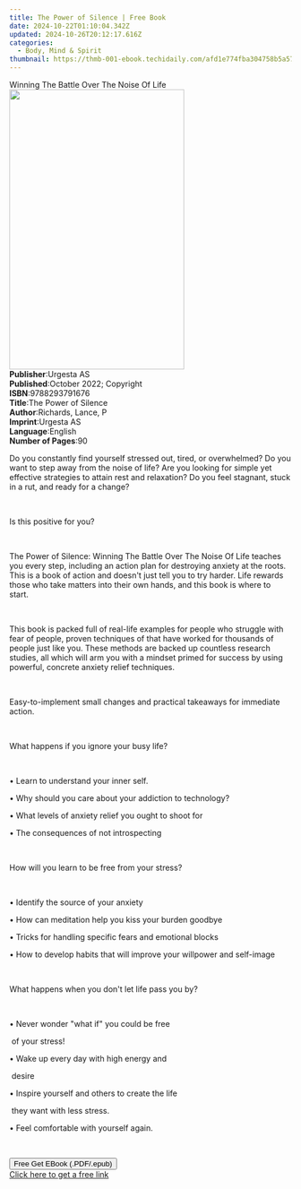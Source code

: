 ```yaml
---
title: The Power of Silence | Free Book
date: 2024-10-22T01:10:04.342Z
updated: 2024-10-26T20:12:17.616Z
categories:
  - Body, Mind & Spirit
thumbnail: https://thmb-001-ebook.techidaily.com/afd1e774fba304758b5a576435c7538d75e850ef766ef8ffee9d3acd0d2c8f01.jpg
---
```

<main id="book-container">
  <div class="flex flex-col">
    <div class="book-brief flex-1 py-6 px-4 sm:p-6 md:py-10 md:px-8">
      <!-- brief-->
      <div class="book-brief-main">
        Winning The Battle Over The Noise Of Life
      </div>
    </div>
    <div
      class="book-meta-info flex-1 grid gap-4 col-start-1 col-end-3 row-start-1 sm:mb-6 sm:grid-cols-4 lg:gap-6 lg:col-start-2 lg:row-end-6 lg:row-span-6 lg:mb-0"
    >
      <div
        class="book-meta-info-left place-content-center mt-4 p-4 text-sm leading-6 col-start-2 col-span-2 dark:text-slate-400"
      >
        <img
          class="w-full h-500 object-cover rounded-lg sm:h-255 sm:col-span-2 lg:col-span-full"
          src="https://img-001-ebook.techidaily.com/f0d4c474da9e58f472fbf0437dfd51d38acfd4dc06f3730ebebf3919032c571b.jpg"
          alt=""
          width="312"
          height="500"
        />
      </div>
      <div
        class="book-meta-info-right mt-2 col-start-1 row-start-2 col-span-3 self-center"
      >
        <!-- meta data  -->
        <div class="flex flex-col px-4 md:px-8">
          <div class="flex-1">
            <strong>Publisher</strong>:<span class="px-2">Urgesta AS</span>
          </div>
          <div class="flex-1">
            <strong>Published</strong>:<span class="px-2"
              >October 2022; Copyright</span
            >
          </div>
          <div class="flex-1">
            <strong>ISBN</strong>:<span class="px-2">9788293791676</span>
          </div>
          <div class="flex-1">
            <strong>Title</strong>:<span class="px-2"
              >The Power of Silence</span
            >
          </div>
          <div class="flex-1">
            <strong>Author</strong>:<span class="px-2">Richards, Lance, P</span>
          </div>
          <div class="flex-1">
            <strong>Imprint</strong>:<span class="px-2">Urgesta AS</span>
          </div>
          <div class="flex-1">
            <strong>Language</strong>:<span class="px-2">English</span>
          </div>
          <div class="flex-1">
            <strong>Number of Pages</strong>:<span class="px-2">90</span>
          </div>
        </div>
      </div>
    </div>
    <div class="book-description flex-1 py-6 px-4 sm:p-6 md:py-10 md:px-8">
      <div class="book-description-main">
        <div accordion-content="" id="description">
          <p>
            Do you constantly find yourself stressed out, tired, or overwhelmed?
            Do you want to step away from the noise of life? Are you looking for
            simple yet effective strategies to attain rest and relaxation? Do
            you feel stagnant, stuck in a rut, and ready for a change?&nbsp;
          </p>
          <p><br /></p>
          <p>Is this positive for you?</p>
          <p><br /></p>
          <p>
            The Power of Silence: Winning The Battle Over The Noise Of Life
            teaches you every step, including an action plan for destroying
            anxiety at the roots. This is a book of action and doesn't just tell
            you to try harder. Life rewards those who take matters into their
            own hands, and this book is where to start.
          </p>
          <p><br /></p>
          <p>
            This book is packed full of real-life examples for people who
            struggle with fear of people, proven techniques of that have worked
            for thousands of people just like you. These methods are backed up
            countless research studies, all which will arm you with a mindset
            primed for success by using powerful, concrete anxiety relief
            techniques.
          </p>
          <p><br /></p>
          <p>
            Easy-to-implement small changes and practical takeaways for
            immediate action.
          </p>
          <p><br /></p>
          <p>What happens if you ignore your busy life?&nbsp;</p>
          <p><br /></p>
          <p>• Learn to understand your inner self.</p>
          <p>• Why should you care about your addiction to technology?</p>
          <p>• What levels of anxiety relief you ought to shoot for</p>
          <p>• The consequences of not introspecting</p>
          <p><br /></p>
          <p>How will you learn to be free from your stress?&nbsp;</p>
          <p><br /></p>
          <p>• Identify the source of your anxiety</p>
          <p>• How can meditation help you kiss your burden goodbye</p>
          <p>• Tricks for handling specific fears and emotional blocks</p>
          <p>
            • How to develop habits that will improve your willpower and
            self-image
          </p>
          <p><br /></p>
          <p>What happens when you don't let life pass you by?&nbsp;</p>
          <p><br /></p>
          <p>• Never wonder "what if" you could be free&nbsp;</p>
          <p>&nbsp;of your stress!</p>
          <p>• Wake up every day with high energy and&nbsp;</p>
          <p>&nbsp;desire&nbsp;</p>
          <p>• Inspire yourself and others to create the life&nbsp;</p>
          <p>&nbsp;they want with less stress.&nbsp;</p>
          <p>• Feel comfortable with yourself again.&nbsp;</p>
          <p><br /></p>
        </div>
        <div class="accordion-fader"></div>
      </div>
    </div>
    <div class="book-excerpts flex-1 py-6 px-4 sm:p-6 md:py-10 md:px-8"></div>
    <div
      class="book-about-author flex-1 py-6 px-4 sm:p-6 md:py-10 md:px-8"
    ></div>
    <div class="book-free-get flex-1 py-6 px-4 sm:p-6 md:py-10 md:px-8">
      <button
        id="btn-free-get"
        class="bg-blue-500 hover:bg-blue-700 text-white font-bold py-2 px-4 rounded"
      >
        Free Get EBook (.PDF/.epub)
      </button>
      <div id="countdown-display" class="px-2 text-lg mt-2"></div>
      <a
        id="free-link"
        class="hidden bg-blue-500 hover:bg-blue-700 text-white font-bold py-2 px-4 rounded"
        href="https://www.ebooks.com/en-us/book/210682142/the-power-of-silence/richards-lance-p/"
        target="_blank"
        >Click here to get a free link</a
      >
    </div>
    <script>
      let countdownTime = 0;
      let countdownInterval = null;
      document
        .getElementById('btn-free-get')
        .addEventListener('click', startCountdown);
      function startCountdown() {
        countdownTime = new Date().getTime() + 60000 * 3;
        countdownInterval = setInterval(updateCountdown, 1000);
        document.getElementById('btn-free-get').disabled = true;
        document
          .getElementById('btn-free-get')
          .classList.add('bg-gray-500', 'cursor-not-allowed');
      }
      function updateCountdown() {
        let currentTime = new Date().getTime();
        let timeLeft = countdownTime - currentTime;
        let secondsLeft = Math.floor(timeLeft / 1000);
        document.getElementById('countdown-display').innerHTML =
          `Remaining time: ${secondsLeft} seconds.`;
        if (secondsLeft <= 0) {
          clearInterval(countdownInterval);
          document.getElementById('btn-free-get').classList.add('hidden');
          document.getElementById('free-link').classList.remove('hidden');
          document.getElementById('countdown-display').innerHTML = '';
        }
      }
    </script>
  </div>
</main>

<ins class="adsbygoogle"
      style="display:block"
      data-ad-client="ca-pub-7571918770474297"
      data-ad-slot="8358498916"
      data-ad-format="auto"
      data-full-width-responsive="true"></ins>
    